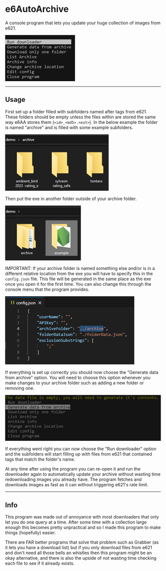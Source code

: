 # e6AutoArchive

A console program that lets you update your huge collection of images from e621.

![Screenshot](images/Capture2.png)

---

## Usage

First set up a folder filled with subfolders named after tags from e621. These folders should be empty unless the files within are stored the same way e6AA stores them (`<id>_<md5>.<ext>`). In the below example the folder is named "archive" and is filled with some example subfolders.

![Screenshot](images/Pasted%20image%2020230530171713.png)


Then put the exe in another folder outside of your archive folder.

![Screenshot](images/Pasted%20image%2020230530172105.png)

IMPORTANT: If your archive folder is named something else and/or is in a different relative location from the exe you will have to specify this in the `config.json` file. This file will be generated in the same place as the exe once you open it for the first time. You can also change this through the console menu that the program provides.

![Screenshot](images/Pasted%20image%2020230530172800.png)


If everything is set up correctly you should now choose the "Generate data from archive" option. You will need to choose this option whenever you make changes to your archive folder such as adding a new folder or removing one.

![Screenshot](images/Capture1.png)


If everything went right you can now choose the "Run downloader" option and the subfolders will start filling up with files from e621 that contained tags that match the folder's name.

At any time after using the program you can re-open it and run the downloader again to automatically update your archive without wasting time redownloading images you already have.
The program fetches and downloads images as fast as it can without triggering e621's rate limit.

---

## Info

This program was made out of annoyance with most downloaders that only let you do one query at a time. After some time with a collection large enough this becomes pretty unpractical and so I made this program to make things (hopefully) easier.

There are FAR better programs that solve that problem such as Grabber (as it lets you have a download list) but if you only download files from e621 and don't need all those bells an whistles then this program might be an okay alternative, and there is also the upside of not wasting time checking each file to see if it already exists.